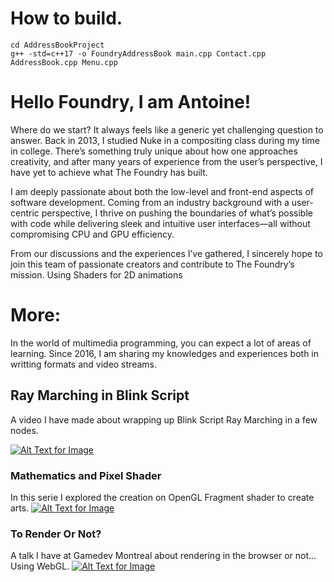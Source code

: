 # How to build.

    cd AddressBookProject 
    g++ -std=c++17 -o FoundryAddressBook main.cpp Contact.cpp AddressBook.cpp Menu.cpp
   
   

# Hello Foundry, I am Antoine!

Where do we start? It always feels like a generic yet challenging question to answer. Back in 2013, I studied Nuke in a compositing class during my time in college. There’s something truly unique about how one approaches creativity, and after many years of experience from the user’s perspective, I have yet to achieve what The Foundry has built.

I am deeply passionate about both the low-level and front-end aspects of software development. Coming from an industry background with a user-centric perspective, I thrive on pushing the boundaries of what’s possible with code while delivering sleek and intuitive user interfaces—all without compromising CPU and GPU efficiency.

From our discussions and the experiences I’ve gathered, I sincerely hope to join this team of passionate creators and contribute to The Foundry’s mission.
Using Shaders for 2D animations 
 




# More:

In the world of multimedia programming, you can expect a lot of areas of learning. Since 2016, I am sharing my knowledges and experiences both in writting formats and video streams.
## Ray Marching in Blink Script
A video I have made about wrapping up Blink Script Ray Marching in a few nodes.

[](https://github.com/antoinefortin/thefoundry2024#nuke-blinkscript-ray-marching-from-scratch)
[![Alt Text for Image](https://i.imgur.com/HqVbyMD.png)](https://www.youtube.com/watch?v=Ouj0C2LVH0I&t=9s&ab_channel=antoinedevldn)

### Mathematics and Pixel Shader 
In this serie I explored the creation on OpenGL Fragment shader to create arts.
[![Alt Text for Image](https://i.imgur.com/v5g9u2A.png)](https://www.youtube.com/watch?v=Abq2jm0d7ZQ&t=234s&ab_channel=antoinedevldn)

###  To Render Or Not? 
A talk I have at Gamedev Montreal about rendering in the browser or not... Using WebGL.
[![Alt Text for Image](https://opentechschool-brussels.github.io/intro-to-webGL-and-shaders/assets/log1_graphicPipeline.jpg)](https://www.youtube.com/watch?v=zCcRfizD_0I&t=80s&ab_channel=antoinedevldn)
